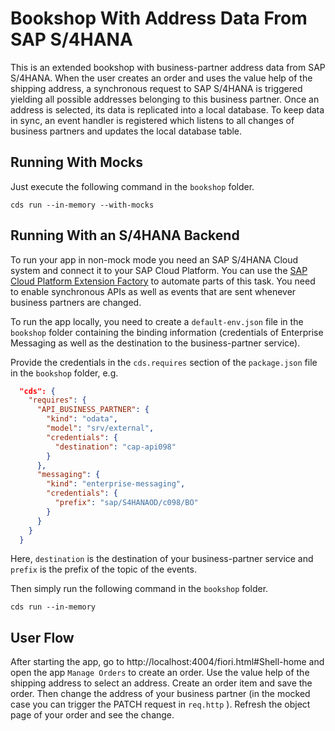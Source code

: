 # Bookshop With Address Data From SAP S/4HANA

This is an extended bookshop with business-partner address data from SAP S/4HANA.
When the user creates an order and uses the value help of the shipping address,
a synchronous request to SAP S/4HANA is triggered yielding all possible addresses
belonging to this business partner. Once an address is selected, its data
is replicated into a local database. To keep data in sync, an event handler
is registered which listens to all changes of business partners and updates the 
local database table.


## Running With Mocks
Just execute the following command in the `bookshop` folder.
```
cds run --in-memory --with-mocks
```



## Running With an S/4HANA Backend

To run your app in non-mock mode you need an SAP S/4HANA Cloud system and connect it to your SAP Cloud Platform. You can use the
[SAP Cloud Platform Extension Factory](https://help.sap.com/viewer/65de2977205c403bbc107264b8eccf4b/Cloud/en-US/346864df64f24011b49abee07bbd79af.html) to automate parts of this task. You need to enable synchronous APIs as well as events that are sent whenever business partners are changed.

To run the app locally, you need to create a `default-env.json` file in the `bookshop` folder containing the binding information (credentials of Enterprise Messaging as well as the destination to the business-partner service).

Provide the credentials in the `cds.requires` section of the `package.json` file in the `bookshop` folder, e.g.

```json
  "cds": {
    "requires": {
      "API_BUSINESS_PARTNER": {
        "kind": "odata",
        "model": "srv/external",
        "credentials": {
          "destination": "cap-api098"
        }
      },
      "messaging": {
        "kind": "enterprise-messaging",
        "credentials": {
          "prefix": "sap/S4HANAOD/c098/BO"
        }
      }
    }
  }
```

Here, `destination` is the destination of your business-partner service and `prefix` is the prefix
of the topic of the events.

Then simply run the following command in the `bookshop` folder.
```
cds run --in-memory
```

## User Flow
After starting the app, go to http://localhost:4004/fiori.html#Shell-home and open the app `Manage Orders` to create an order.
Use the value help of the shipping address to select an address. Create an order item and save the order.
Then change the address of your business partner (in the mocked case you can trigger the PATCH request in `req.http` ). Refresh
the object page of your order and see the change.
